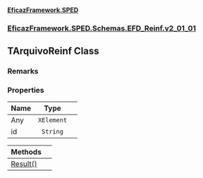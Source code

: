 #### [EficazFramework.SPED](EficazFrameworkSPED.md 'EficazFramework SPED')
### [EficazFramework.SPED.Schemas.EFD_Reinf.v2_01_01](EficazFramework.SPED.Schemas.EFD_Reinf.v2_01_01.md 'EficazFramework.SPED.Schemas.EFD_Reinf.v2_01_01')

## TArquivoReinf Class

### Remarks
### Properties

| Name | Type | |
| :--- | :---: | :--- |
| Any | `XElement` |  |
| id | `String` |  |

| Methods | |
| :--- | :--- |
| [Result()](EficazFramework.SPED.Schemas.EFD_Reinf.v2_01_01/TArquivoReinf/Result().md 'EficazFramework.SPED.Schemas.EFD_Reinf.v2_01_01.TArquivoReinf.Result()') | |
